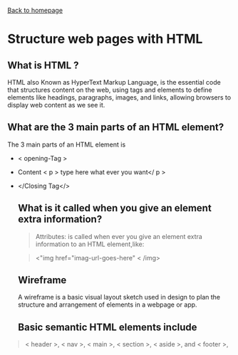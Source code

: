 [Back to homepage](https://mhassan206.github.io/reading-notes/)

# Structure web pages with HTML

## What is HTML ?
HTML also Known as HyperText Markup Language, is the essential code that structures content on the web, using tags and elements to define elements like headings, paragraphs, images, and links, allowing browsers to display web content as we see it.
## What are the 3 main parts of an HTML element?
The 3 main parts of an HTML element is
- < opening-Tag >
- Content < p > type here what ever you want</ p >
- </Closing Tag</>
  ## What is it called when you give an element extra information?
  > Attributes:  is  called when ever you give an element extra information to an HTML element,like:
  
  > <"img href="imag-url-goes-here" < /img>
  ## Wireframe
  A wireframe is a basic visual layout sketch used in design to plan the structure and arrangement of elements in a webpage or app.
  ## Basic semantic HTML elements include
 > < header >, < nav >, < main >, < section >, < aside >, and < footer >, 
